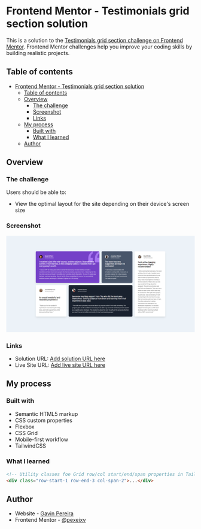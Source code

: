 # Frontend Mentor - Testimonials grid section solution

This is a solution to the [Testimonials grid section challenge on Frontend Mentor](https://www.frontendmentor.io/challenges/testimonials-grid-section-Nnw6J7Un7). Frontend Mentor challenges help you improve your coding skills by building realistic projects.

## Table of contents

- [Frontend Mentor - Testimonials grid section solution](#frontend-mentor---testimonials-grid-section-solution)
  - [Table of contents](#table-of-contents)
  - [Overview](#overview)
    - [The challenge](#the-challenge)
    - [Screenshot](#screenshot)
    - [Links](#links)
  - [My process](#my-process)
    - [Built with](#built-with)
    - [What I learned](#what-i-learned)
  - [Author](#author)

## Overview

### The challenge

Users should be able to:

- View the optimal layout for the site depending on their device's screen size

### Screenshot

![](./screenshot.jpg)

### Links

- Solution URL: [Add solution URL here](https://github.com/pexeixv/frontendmentor/testimonials)
- Live Site URL: [Add live site URL here](https://fem.gavinpereira.in/testimonials)

## My process

### Built with

- Semantic HTML5 markup
- CSS custom properties
- Flexbox
- CSS Grid
- Mobile-first workflow
- TailwindCSS

### What I learned

```html
<!-- Utility classes foe Grid row/col start/end/span properties in Tailwind -->
<div class="row-start-1 row-end-3 col-span-2">...</div>
```

## Author

- Website - [Gavin Pereira](https://gavinpereira.in)
- Frontend Mentor - [@pexeixv](https://www.frontendmentor.io/profile/pexeixv)
